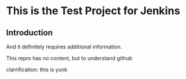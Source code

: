# This is the Test Project for Jenkins


## Introduction

And it definitely requires additional information.

This repro has no content, but to understand github

clarrification: this is yunk
